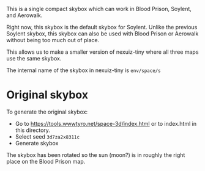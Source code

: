 This is a single compact skybox which can work in Blood Prison, Soylent, and
Aerowalk.

Right now, this skybox is the default skybox for Soylent.  Unlike the
previous Soylent skybox, this skybox can also be used with Blood Prison
or Aerowalk without being too much out of place.

This allows us to make a smaller version of nexuiz-tiny where all three
maps use the same skybox.

The internal name of the skybox in nexuiz-tiny is `env/space/s`

# Original skybox

To generate the original skybox:

* Go to https://tools.wwwtyro.net/space-3d/index.html or to index.html
  in this directory.
* Select seed `3d7za2x8311c`
* Generate skybox

The skybox has been rotated so the sun (moon?) is in roughly the right 
place on the Blood Prison map.
